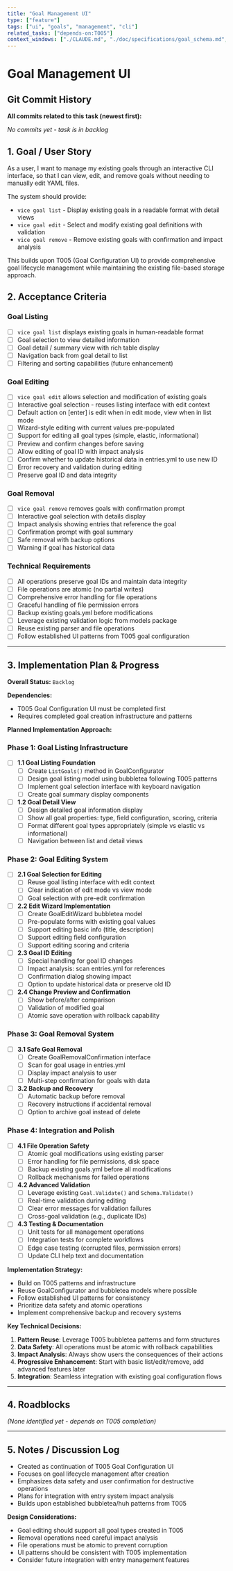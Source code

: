 ```yaml
---
title: "Goal Management UI"
type: ["feature"]
tags: ["ui", "goals", "management", "cli"]
related_tasks: ["depends-on:T005"]
context_windows: ["./CLAUDE.md", "./doc/specifications/goal_schema.md", "./internal/models/*.go", "./internal/parser/*.go", "./internal/ui/*.go", "./cmd/*.go"]
---
```


# Goal Management UI

## Git Commit History

**All commits related to this task (newest first):**

*No commits yet - task is in backlog*

## 1. Goal / User Story

As a user, I want to manage my existing goals through an interactive CLI interface, so that I can view, edit, and remove goals without needing to manually edit YAML files.

The system should provide:
- `vice goal list` - Display existing goals in a readable format with detail views
- `vice goal edit` - Select and modify existing goal definitions with validation
- `vice goal remove` - Remove existing goals with confirmation and impact analysis

This builds upon T005 (Goal Configuration UI) to provide comprehensive goal lifecycle management while maintaining the existing file-based storage approach.

## 2. Acceptance Criteria

### Goal Listing
- [ ] `vice goal list` displays existing goals in human-readable format
- [ ] Goal selection to view detailed information
- [ ] Goal detail / summary view with rich table display
- [ ] Navigation back from goal detail to list
- [ ] Filtering and sorting capabilities (future enhancement)

### Goal Editing
- [ ] `vice goal edit` allows selection and modification of existing goals
- [ ] Interactive goal selection - reuses listing interface with edit context
- [ ] Default action on [enter] is edit when in edit mode, view when in list mode
- [ ] Wizard-style editing with current values pre-populated
- [ ] Support for editing all goal types (simple, elastic, informational)
- [ ] Preview and confirm changes before saving
- [ ] Allow editing of goal ID with impact analysis
- [ ] Confirm whether to update historical data in entries.yml to use new ID
- [ ] Error recovery and validation during editing
- [ ] Preserve goal ID and data integrity

### Goal Removal
- [ ] `vice goal remove` removes goals with confirmation prompt
- [ ] Interactive goal selection with details display
- [ ] Impact analysis showing entries that reference the goal
- [ ] Confirmation prompt with goal summary
- [ ] Safe removal with backup options
- [ ] Warning if goal has historical data

### Technical Requirements
- [ ] All operations preserve goal IDs and maintain data integrity
- [ ] File operations are atomic (no partial writes)
- [ ] Comprehensive error handling for file operations
- [ ] Graceful handling of file permission errors
- [ ] Backup existing goals.yml before modifications
- [ ] Leverage existing validation logic from models package
- [ ] Reuse existing parser and file operations
- [ ] Follow established UI patterns from T005 goal configuration

---

## 3. Implementation Plan & Progress

**Overall Status:** `Backlog`

**Dependencies:** 
- T005 Goal Configuration UI must be completed first
- Requires completed goal creation infrastructure and patterns

**Planned Implementation Approach:**

### Phase 1: Goal Listing Infrastructure

- [ ] **1.1 Goal Listing Foundation**
  - [ ] Create `ListGoals()` method in GoalConfigurator
  - [ ] Design goal listing model using bubbletea following T005 patterns
  - [ ] Implement goal selection interface with keyboard navigation
  - [ ] Create goal summary display components

- [ ] **1.2 Goal Detail View**
  - [ ] Design detailed goal information display
  - [ ] Show all goal properties: type, field configuration, scoring, criteria
  - [ ] Format different goal types appropriately (simple vs elastic vs informational)
  - [ ] Navigation between list and detail views

### Phase 2: Goal Editing System

- [ ] **2.1 Goal Selection for Editing**
  - [ ] Reuse goal listing interface with edit context
  - [ ] Clear indication of edit mode vs view mode
  - [ ] Goal selection with pre-edit confirmation

- [ ] **2.2 Edit Wizard Implementation**
  - [ ] Create GoalEditWizard bubbletea model
  - [ ] Pre-populate forms with existing goal values
  - [ ] Support editing basic info (title, description)
  - [ ] Support editing field configuration
  - [ ] Support editing scoring and criteria

- [ ] **2.3 Goal ID Editing**
  - [ ] Special handling for goal ID changes
  - [ ] Impact analysis: scan entries.yml for references
  - [ ] Confirmation dialog showing impact
  - [ ] Option to update historical data or preserve old ID

- [ ] **2.4 Change Preview and Confirmation**
  - [ ] Show before/after comparison
  - [ ] Validation of modified goal
  - [ ] Atomic save operation with rollback capability

### Phase 3: Goal Removal System

- [ ] **3.1 Safe Goal Removal**
  - [ ] Create GoalRemovalConfirmation interface
  - [ ] Scan for goal usage in entries.yml
  - [ ] Display impact analysis to user
  - [ ] Multi-step confirmation for goals with data

- [ ] **3.2 Backup and Recovery**
  - [ ] Automatic backup before removal
  - [ ] Recovery instructions if accidental removal
  - [ ] Option to archive goal instead of delete

### Phase 4: Integration and Polish

- [ ] **4.1 File Operation Safety**
  - [ ] Atomic goal modifications using existing parser
  - [ ] Error handling for file permissions, disk space
  - [ ] Backup existing goals.yml before all modifications
  - [ ] Rollback mechanisms for failed operations

- [ ] **4.2 Advanced Validation**
  - [ ] Leverage existing `Goal.Validate()` and `Schema.Validate()`
  - [ ] Real-time validation during editing
  - [ ] Clear error messages for validation failures
  - [ ] Cross-goal validation (e.g., duplicate IDs)

- [ ] **4.3 Testing & Documentation**
  - [ ] Unit tests for all management operations
  - [ ] Integration tests for complete workflows
  - [ ] Edge case testing (corrupted files, permission errors)
  - [ ] Update CLI help text and documentation

**Implementation Strategy:**
- Build on T005 patterns and infrastructure
- Reuse GoalConfigurator and bubbletea models where possible
- Follow established UI patterns for consistency
- Prioritize data safety and atomic operations
- Implement comprehensive backup and recovery systems

**Key Technical Decisions:**
1. **Pattern Reuse**: Leverage T005 bubbletea patterns and form structures
2. **Data Safety**: All operations must be atomic with rollback capabilities
3. **Impact Analysis**: Always show users the consequences of their actions
4. **Progressive Enhancement**: Start with basic list/edit/remove, add advanced features later
5. **Integration**: Seamless integration with existing goal configuration flows

---

## 4. Roadblocks

*(None identified yet - depends on T005 completion)*

---

## 5. Notes / Discussion Log

- Created as continuation of T005 Goal Configuration UI
- Focuses on goal lifecycle management after creation
- Emphasizes data safety and user confirmation for destructive operations
- Plans for integration with entry system impact analysis
- Builds upon established bubbletea/huh patterns from T005

**Design Considerations:**
- Goal editing should support all goal types created in T005
- Removal operations need careful impact analysis
- File operations must be atomic to prevent corruption
- UI patterns should be consistent with T005 implementation
- Consider future integration with entry management features